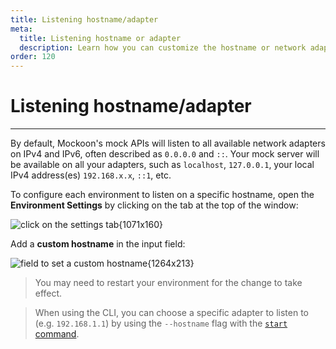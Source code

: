 ```yaml
---
title: Listening hostname/adapter
meta:
  title: Listening hostname or adapter
  description: Learn how you can customize the hostname or network adapter your mock API will listen to in the desktop application or the CLI
order: 120
---
```


# Listening hostname/adapter

---

By default, Mockoon's mock APIs will listen to all available network adapters on IPv4 and IPv6, often described as `0.0.0.0` and `::`. Your mock server will be available on all your adapters, such as `localhost`, `127.0.0.1`, your local IPv4 address(es) `192.168.x.x`, `::1`, etc.

To configure each environment to listen on a specific hostname, open the **Environment Settings** by clicking on the tab at the top of the window:

![click on the settings tab{1071x160}](docs-img:open-environment-settings.png)

Add a **custom hostname** in the input field:

![field to set a custom hostname{1264x213}](docs-img:custom-hostname-setting.png)

> You may need to restart your environment for the change to take effect.

> When using the CLI, you can choose a specific adapter to listen to (e.g. `192.168.1.1`) by using the `--hostname` flag with the [`start` command](https://github.com/mockoon/mockoon/tree/main/packages/cli#mockoon-cli-start).
